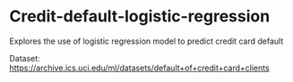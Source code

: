 # Credit-default-logistic-regression

Explores the use of logistic regression model to predict credit card default

Dataset: https://archive.ics.uci.edu/ml/datasets/default+of+credit+card+clients
